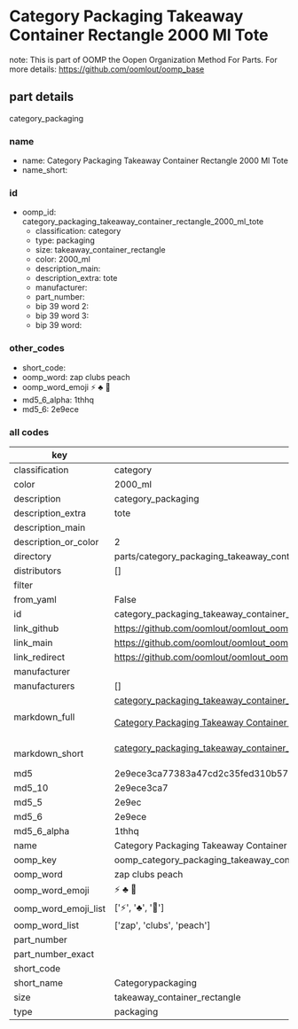 # Category Packaging Takeaway Container Rectangle 2000 Ml Tote  

note: This is part of OOMP the Oopen Organization Method For Parts. For more details: https://github.com/oomlout/oomp_base

##  part details
  



category_packaging



### name
* name: Category Packaging Takeaway Container Rectangle 2000 Ml Tote
* name_short: 
### id
* oomp_id: category_packaging_takeaway_container_rectangle_2000_ml_tote
  * classification: category
  * type: packaging
  * size: takeaway_container_rectangle
  * color: 2000_ml
  * description_main: 
  * description_extra: tote
  * manufacturer: 
  * part_number: 
  * bip 39 word 2: 
  * bip 39 word 3: 
  * bip 39 word: 

### other_codes
* short_code: 
* oomp_word: zap clubs peach
* oomp_word_emoji :zap: :clubs: :peach:
* md5_6_alpha: 1thhq
* md5_6: 2e9ece









### all codes 
| key | value |  
| --- | --- |  
| classification | category |  
| color | 2000_ml |  
| description | category_packaging |  
| description_extra | tote |  
| description_main |  |  
| description_or_color | 2  |  
| directory | parts/category_packaging_takeaway_container_rectangle_2000_ml_tote |  
| distributors | [] |  
| filter |  |  
| from_yaml | False |  
| id | category_packaging_takeaway_container_rectangle_2000_ml_tote |  
| link_github | https://github.com/oomlout/oomlout_oomp_version_1_messy/tree/main/parts/category_packaging_takeaway_container_rectangle_2000_ml_tote |  
| link_main | https://github.com/oomlout/oomlout_oomp_version_1_messy/tree/main/parts/category_packaging_takeaway_container_rectangle_2000_ml_tote |  
| link_redirect | https://github.com/oomlout/oomlout_oomp_version_1_messy/tree/main/parts/category_packaging_takeaway_container_rectangle_2000_ml_tote |  
| manufacturer |  |  
| manufacturers | [] |  
| markdown_full | [category_packaging_takeaway_container_rectangle_2000_ml_tote](none)<br>[](none)<br>[Category Packaging Takeaway Container Rectangle 2000 Ml Tote](none)<br><br> |  
| markdown_short | [category_packaging_takeaway_container_rectangle_2000_ml_tote](none)<br><br> |  
| md5 | 2e9ece3ca77383a47cd2c35fed310b57 |  
| md5_10 | 2e9ece3ca7 |  
| md5_5 | 2e9ec |  
| md5_6 | 2e9ece |  
| md5_6_alpha | 1thhq |  
| name | Category Packaging Takeaway Container Rectangle 2000 Ml Tote |  
| oomp_key | oomp_category_packaging_takeaway_container_rectangle_2000_ml_tote |  
| oomp_word | zap clubs peach |  
| oomp_word_emoji | :zap: :clubs: :peach: |  
| oomp_word_emoji_list | [':zap:', ':clubs:', ':peach:'] |  
| oomp_word_list | ['zap', 'clubs', 'peach'] |  
| part_number |  |  
| part_number_exact |  |  
| short_code |  |  
| short_name | Categorypackaging |  
| size | takeaway_container_rectangle |  
| type | packaging |  
